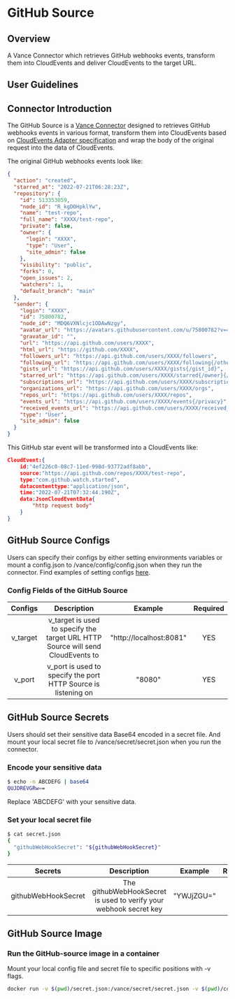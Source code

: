 # GitHub Source

## Overview
A Vance Connector which retrieves GitHub webhooks events, transform them into CloudEvents and deliver CloudEvents to the target URL.

## User Guidelines

## Connector Introduction
The GitHub Source is a [Vance Connector](https://github.com/linkall-labs/vance-docs/blob/main/docs/concept.md) designed to retrieves
GitHub webhooks events in various format, transform them into CloudEvents based on [CloudEvents Adapter specification](https://github.com/cloudevents/spec/blob/main/cloudevents/adapters/github.md) and wrap the body of the original request into the data of CloudEvents.

The original GitHub webhooks events look like:
```JSON
{
  "action": "created",
  "starred_at": "2022-07-21T06:28:23Z",
  "repository": {
    "id": 513353059,
    "node_id": "R_kgDOHpklYw",
    "name": "test-repo",
    "full_name": "XXXX/test-repo",
    "private": false,
    "owner": {
      "login": "XXXX",
      "type": "User",
      "site_admin": false
    },
    "visibility": "public",
    "forks": 0,
    "open_issues": 2,
    "watchers": 1,
    "default_branch": "main"
  },
  "sender": {
    "login": "XXXX",
    "id": 75800782,
    "node_id": "MDQ6VXNlcjc1ODAwNzgy",
    "avatar_url": "https://avatars.githubusercontent.com/u/75800782?v=4",
    "gravatar_id": "",
    "url": "https://api.github.com/users/XXXX",
    "html_url": "https://github.com/XXXX",
    "followers_url": "https://api.github.com/users/XXXX/followers",
    "following_url": "https://api.github.com/users/XXXX/following{/other_user}",
    "gists_url": "https://api.github.com/users/XXXX/gists{/gist_id}",
    "starred_url": "https://api.github.com/users/XXXX/starred{/owner}{/repo}",
    "subscriptions_url": "https://api.github.com/users/XXXX/subscriptions",
    "organizations_url": "https://api.github.com/users/XXXX/orgs",
    "repos_url": "https://api.github.com/users/XXXX/repos",
    "events_url": "https://api.github.com/users/XXXX/events{/privacy}",
    "received_events_url": "https://api.github.com/users/XXXX/received_events",
    "type": "User",
    "site_admin": false
  }
}
```
This GitHub star event will be transformed into a CloudEvents like:
```JSON
CloudEvent:{
	id:"4ef226c0-08c7-11ed-998d-93772adf8abb", 
	source:"https://api.github.com/repos/XXXX/test-repo", 
	type:"com.github.watch.started", 
	datacontenttype:"application/json", 
	time:"2022-07-21T07:32:44.190Z", 
	data:JsonCloudEventData{
		"http request body"
	}
}
```
## GitHub Source Configs
Users can specify their configs by either setting environments variables or mount a config.json to /vance/config/config.json when they run the connector. Find examples of setting configs [here](https://github.com/linkall-labs/vance-docs/blob/main/docs/connector.md).
### Config Fields of the GitHub Source
|  Configs    |  Description    																  |  Example    			  |  Required    |
|  :----:     |  :----:         																  |  :----:     			  |  :----:      |
|  v_target   |  v_target is used to specify the target URL HTTP Source will send CloudEvents to  |  "http://localhost:8081"  |  YES  		 |
|  v_port     |  v_port is used to specify the port HTTP Source is listening on					  |  "8080"	                  |  YES         |
## GitHub Source Secrets
Users should set their sensitive data Base64 encoded in a secret file. And mount your local secret file to /vance/secret/secret.json when you run the connector.
### Encode your sensitive data
```Bash
$ echo -n ABCDEFG | base64
QUJDREVGRw==
```
Replace 'ABCDEFG' with your sensitive data.
### Set your local secret file
```Bash
$ cat secret.json
{
  "githubWebHookSecret": "${githubWebHookSecret}"
}
```
|  Secrets         		 |  Description    																  |  Example    			  |  Required    |
|  :----:     			 |  :----:         																  |  :----:     			  |  :----:      |
|  githubWebHookSecret   |  The githubWebHookSecret is used to verify your webhook secret key		      |  "YWJjZGU="				  |  YES  		 |
## GitHub Source Image
>    
### Run the GitHub-source image in a container
Mount your local config file and secret file to specific positions with -v flags.
```Bash
docker run -v $(pwd)/secret.json:/vance/secret/secret.json -v $(pwd)/config.json:/vance/config/config.json -p 8081:8081 source-github
```

